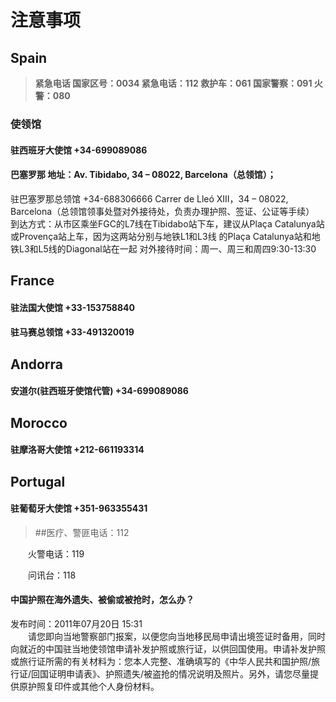 # 注意事项

## Spain

>  **紧急电话
> 国家区号：0034
紧急电话：112
救护车：061
国家警察：091
火警：080**





### 使领馆

#### 驻西班牙大使馆  +34-699089086

#### 巴塞罗那 地址：Av. Tibidabo, 34 – 08022, Barcelona（总领馆）；
驻巴塞罗那总领馆 +34-688306666
Carrer de Lleó XIII，34 – 08022, Barcelona（总领馆领事处暨对外接待处，负责办理护照、签证、公证等手续）
到达方式：从市区乘坐FGC的L7线在Tibidabo站下车，建议从Plaça Catalunya站或Provença站上车，因为这两站分别与地铁L1和L3线
的Plaça Catalunya站和地铁L3和L5线的Diagonal站在一起
对外接待时间：周一、周三和周四9:30-13:30

## France

#### 驻法国大使馆 +33-153758840
#### 驻马赛总领馆 +33-491320019

## Andorra

#### 安道尔(驻西班牙使馆代管) +34-699089086

## Morocco

#### 驻摩洛哥大使馆 +212-661193314

## Portugal

#### 驻葡萄牙大使馆  +351-963355431

> ##医疗、警匪电话：112

　　火警电话：119

　　问讯台：118
  
  
#### 中国护照在海外遗失、被偷或被抢时，怎么办？
发布时间：2011年07月20日 15:31  
　　请您即向当地警察部门报案，以便您向当地移民局申请出境签证时备用，同时向就近的中国驻当地使领馆申请补发护照或旅行证，以供回国使用。申请补发护照或旅行证所需的有关材料为：您本人完整、准确填写的《中华人民共和国护照/旅行证/回国证明申请表》、护照遗失/被盗抢的情况说明及照片。另外，请您尽量提供原护照复印件或其他个人身份材料。
